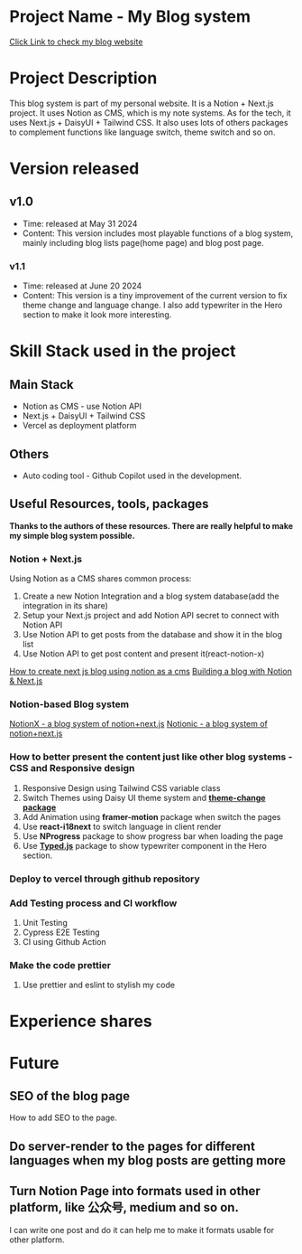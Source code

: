 # Project Name  - My Blog system
[Click Link to check my blog website](https://blog.jiaoll.com)

# Project Description
This blog system is part of my personal website. It is a Notion + Next.js project. It uses Notion as CMS, which is my note systems. As for the tech, it uses Next.js + DaisyUI + Tailwind CSS. It also uses lots of others packages to complement functions like language switch, theme switch and so on.

# Version released
## v1.0
- Time: released at May 31 2024
- Content: This version includes most playable functions of a blog system, mainly including blog lists page(home page) and blog post page.
### v1.1
- Time: released at June 20 2024
- Content: This version is a tiny improvement of the current version to fix theme change and language change. I also add typewriter in the Hero section to make it look more interesting.

# Skill Stack used in the project
## Main Stack
- Notion as CMS - use Notion API
- Next.js + DaisyUI + Tailwind CSS
- Vercel as deployment platform
## Others
- Auto coding tool - Github Copilot used in the development.
## Useful Resources, tools, packages
**Thanks to the authors of these resources. There are really helpful to make my simple blog system possible.**
### Notion + Next.js
Using Notion as a CMS shares common process:
1. Create a new Notion Integration and a blog system database(add the integration in its share)
2. Setup your Next.js project and add Notion API secret to connect with Notion API
3. Use Notion API to get posts from the database and show it in the blog list
3. Use Notion API to get post content and present it(react-notion-x)

[How to create next js blog using notion as a cms](https://bejamas.io/hub/guides/how-to-create-next-js-blog-using-notion-as-a-cms)
[Building a blog with Notion & Next.js](https://splitbee.io/blog/notion-as-cms-using-nextjs)

### Notion-based Blog system
[NotionX - a blog system of notion+next.js](https://github.com/NotionX/react-notion-x?tab=readme-ov-file#packages)
[Notionic - a blog system of notion+next.js](https://github.com/izuolan/notionic/tree/5116f012659d8ac31f6b6870c1012a4a6f6fa44c)

### How to better present the content just like other blog systems - CSS and Responsive design
1. Responsive Design using Tailwind CSS variable class
2. Switch Themes using Daisy UI theme system and **[theme-change package](https://github.com/saadeghi/theme-change)**
3. Add Animation using **framer-motion** package when switch the pages
4. Use **react-i18next** to switch language in client render
5. Use **NProgress** package to show progress bar when loading the page
6. Use **[Typed.js](https://github.com/mattboldt/typed.js?tab=readme-ov-file)** package to show typewriter component in the Hero section.

### Deploy to vercel through github repository

### Add Testing process and CI workflow
1. Unit Testing
2. Cypress E2E Testing
3. CI using Github Action

### Make the code prettier
1. Use prettier and eslint to stylish my code

# Experience shares

# Future
## SEO of the blog page
How to add SEO to the page.
## Do server-render to the pages for different languages when my blog posts are getting more
## Turn Notion Page into formats used in other platform, like 公众号, medium and so on. 
I can write one post and do it can help me to make it formats usable for other platform.